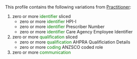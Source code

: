 This profile contains the following variations from [Practitioner](http://hl7.org/fhir/STU3/Practitioner):

1. zero or more <span style='color:green'> identifier </span>  sliced
   * zero or more <span style='color:green'> identifier </span> HPI-I
   * zero or more <span style='color:green'> identifier </span> Prescriber Number
   * zero or more <span style='color:green'> identifier </span> Care Agency Employee Identifier
1. zero or more <span style='color:green'> qualification </span>  sliced
   * zero or more <span style='color:green'> qualification </span> AHPRA Qualificiation Details
   * zero or more <span style='color:green'> coding </span> ANZSCO coded role
1. zero or more <span style='color:green'> communication </span> 
